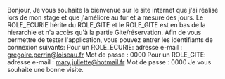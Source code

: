 Bonjour,
Je vous souhaite la bienvenue sur le site internet que j'ai réalisé lors de mon stage et que j'améliore au fur et à mesure des jours.
Le ROLE_ECURIE hérite du ROLE_GITE et le ROLE_GITE est en bas de la hierarchie et n'a accès qu'à la partie Gite/réservation.
Afin de vous permettre de tester l'application, vous pouvez entrer les identifiants de connexion suivants:
Pour un ROLE_ECURIE:
adresse e-mail : gregoire.perrin@loiseau.fr
Mot de passe : 0000
Pour un ROLE_GITE:
adresse e-mail : mary.juliette@hotmail.fr
Mot de passe : 0000
Je vous souhaite une bonne visite.

